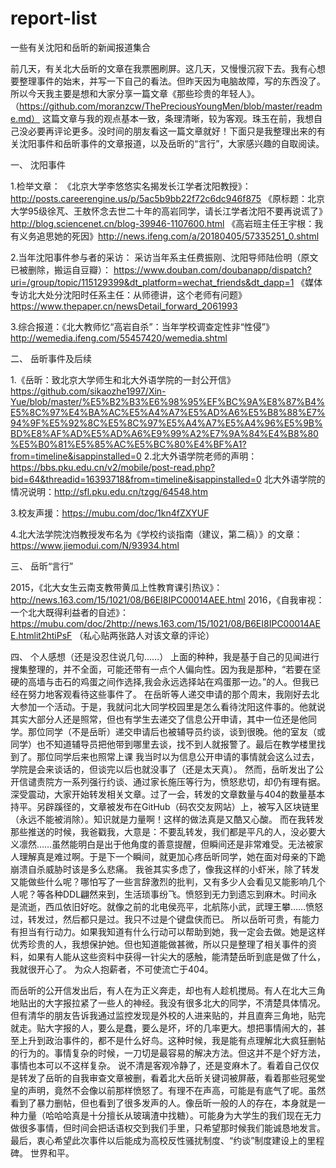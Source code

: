 # report-list
一些有关沈阳和岳昕的新闻报道集合


前几天，有关北大岳昕的文章在我票圈刷屏。这几天，又慢慢沉寂下去。我有心想要整理事件的始末，并写一下自己的看法。但昨天因为电脑故障，写的东西没了。所以今天我主要是想和大家分享一篇文章《那些珍贵的年轻人》。
（https://github.com/moranzcw/ThePreciousYoungMen/blob/master/readme.md）
这篇文章与我的观点基本一致，条理清晰，较为客观。珠玉在前，我想自己没必要再评论更多。没时间的朋友看这一篇文章就好！下面只是我整理出来的有关沈阳事件和岳昕事件的文章报道，以及岳昕的“言行”，大家感兴趣的自取阅读。

一、	沈阳事件

1.检举文章：
《北京大学李悠悠实名揭发长江学者沈阳教授》：
http://posts.careerengine.us/p/5ac5b9bb22f72c6dc946f875
《原标题：北京大学95级徐芃、王敖怀念去世二十年的高岩同学，请长江学者沈阳不要再说谎了》http://blog.sciencenet.cn/blog-39946-1107600.html
《高岩班主任王宇根：我有义务追思她的死因》http://news.ifeng.com/a/20180405/57335251_0.shtml 

2.当年沈阳事件参与者的采访：
采访当年系主任费振刚、沈阳导师陆俭明（原文已被删除，搬运自豆瓣）：
https://www.douban.com/doubanapp/dispatch?uri=/group/topic/115129399&dt_platform=wechat_friends&dt_dapp=1
《媒体专访北大处分沈阳时任系主任：从师德讲，这个老师有问题》
https://www.thepaper.cn/newsDetail_forward_2061993

3.综合报道：《北大教师忆“高岩自杀”：当年学校调查定性非“性侵”》
http://wemedia.ifeng.com/55457420/wemedia.shtml



二、	岳昕事件及后续

1.《岳昕：致北京大学师生和北大外语学院的一封公开信》
https://github.com/sikaozhe1997/Xin-Yue/blob/master/%E5%B2%B3%E6%98%95%EF%BC%9A%E8%87%B4%E5%8C%97%E4%BA%AC%E5%A4%A7%E5%AD%A6%E5%B8%88%E7%94%9F%E5%92%8C%E5%8C%97%E5%A4%A7%E5%A4%96%E5%9B%BD%E8%AF%AD%E5%AD%A6%E9%99%A2%E7%9A%84%E4%B8%80%E5%B0%81%E5%85%AC%E5%BC%80%E4%BF%A1?from=timeline&isappinstalled=0
2.北大外语学院老师的声明：
https://bbs.pku.edu.cn/v2/mobile/post-read.php?bid=64&threadid=16393718&from=timeline&isappinstalled=0
北大外语学院的情况说明：http://sfl.pku.edu.cn/tzgg/64548.htm

3.校友声援：https://mubu.com/doc/1kn4fZXYUF
 

4.北大法学院沈岿教授发布名为《学校约谈指南（建议，第二稿）》的文章：
https://www.jiemodui.com/N/93934.html

三、	岳昕“言行”

2015，《北大女生云南支教带黄瓜上性教育课引热议》：
http://news.163.com/15/1021/08/B6EI8IPC00014AEE.html
2016，《自我审视：一个北大既得利益者的自述》：
https://mubu.com/doc/2http://news.163.com/15/1021/08/B6EI8IPC00014AEE.htmlit2htiPsF
（私心贴两张路人对该文章的评论）
  


四、	个人感想（还是没忍住说几句……）
上面的种种，我是基于自己的见闻进行搜集整理的，并不全面，可能还带有一点个人偏向性。因为我是那种，“若要在坚硬的高墙与击石的鸡蛋之间作选择,我会永远选择站在鸡蛋那一边。”的人。但我已经在努力地客观看待这些事件了。
在岳昕等人递交申请的那个周末，我刚好去北大参加一个活动。于是，我就问北大同学校园里是怎么看待沈阳这件事的。他就说其实大部分人还是照常，但也有学生去递交了信息公开申请，其中一位还是他同学。那位同学（不是岳昕）递交申请后也被辅导员约谈，谈到很晚。他的室友（或同学）也不知道辅导员把他带到哪里去谈，找不到人就报警了。最后在教学楼里找到了。那位同学后来也照常上课
我当时以为信息公开申请的事情就会这么过去，学院是会来谈话的，但谈完以后也就没事了（还是太天真）。 然而，岳昕发出了公开信谴责院方一系列强行约谈、通过家长施压等行为，愤怒悲切，却仍有理有据。
深受震动，大家开始转发相关文章。过了一会，转发的文章数量与404的数量基本持平。另辟蹊径的，文章被发布在GitHub（码农交友网站）上，被写入区块链里（永远不能被消除）。知识就是力量啊！这样的做法真是又酷又心酸。
而在我转发那些推送的时候，我爸戳我，大意是：不要乱转发，我们都是平凡的人，没必要大义凛然……虽然能明白是出于他角度的善意提醒，但瞬间还是非常难受。无法被家人理解真是难过啊。于是下一个瞬间，就更加心疼岳昕同学，她在面对母亲的下跪崩溃自杀威胁时该是多么悲痛。
我爸其实多虑了，像我这样的小虾米，除了转发又能做些什么呢？哪怕写了一些言辞激烈的批判，又有多少人会看见又能影响几个人呢？等各种DDL翩然来到，生活琐事纷飞。愤怒到无力到遗忘到麻木。时间永是流逝，西瓜依旧好吃。就像之前的北电侯亮平，北航陈小武，武理王攀……愤怒过，转发过，然后都只是过。我只不过是个键盘侠而已。
所以岳昕可贵，有能力有担当有行动力。如果我知道有什么行动可以帮助到她，我一定会去做。她是这样优秀珍贵的人，我想保护她。但也知道能做甚微，所以只是整理了相关事件的资料，如果有人能从这些资料中获得一针尖大的感触，能清楚岳昕到底是做了什么，我就很开心了。
为众人抱薪者，不可使流亡于404。

   而岳昕的公开信发出后，有人在为正义奔走，却也有人趁机搅局。有人在北大三角地贴出的大字报拉紧了一些人的神经。我没有很多北大的同学，不清楚具体情况。但有清华的朋友告诉我通过监控发现是外校的人进来贴的，并且直奔三角地，贴完就走。贴大字报的人，要么是蠢，要么是坏，坏的几率更大。想把事情闹大的，甚至上升到政治事件的，都不是什么好鸟。这种时候，我是能有点理解北大疯狂删帖的行为的。事情复杂的时候，一刀切是最容易的解决方法。但这并不是个好方法，事情也本可以不这样复杂。
说不清是客观冷静了，还是变麻木了。看着自己仅仅是转发了岳昕的自我审查文章被删，看着北大岳昕关键词被屏蔽，看着那些冠冕堂皇的声明，竟然不会像以前那样愤怒了。有理不在声高，可能是有底气了呢。虽然看到了暴力删帖，但也看到了很多发声的人。像岳昕一般的人的存在，本身就是一种力量（哈哈哈真是十分擅长从玻璃渣中找糖）。可能身为大学生的我们现在无力做很多事情，但时间会把话语权交到我们手里，只希望那时候我们能诚恳地发言。
最后，衷心希望此次事件以后能成为高校反性骚扰制度、“约谈”制度建设上的里程碑。
世界和平。
